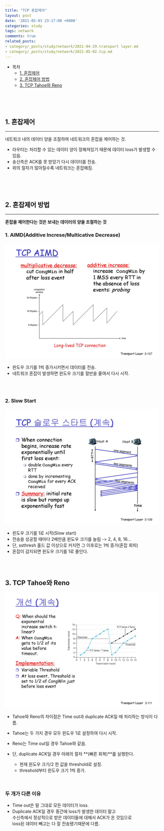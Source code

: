 ```yaml
---
title: "TCP 혼잡제어"
layout: post
date: '2021-05-03 23:17:00 +0900'
categories: study
tags: network
comments: true
related_posts:
- category/_posts/study/network/2021-04-29.transport layer.md
- category/_posts/study/network/2021-05-02.tcp.md
---
```


- 목차
    - [1. 혼잡제어](#1-혼잡제어)
    - [2. 혼잡제어 방법](#2-혼잡제어-방법)
    - [3. TCP Tahoe와 Reno](#3-tcp-tahoe와-reno)
<br>
<br>
<br>

## 1. 혼잡제어
---
네트워크 내의 데이터 양을 조절하여 네트워크의 혼잡을 제어하는 것.<br>

- 라우터는 처리할 수 있는 데이터 양이 정해져있기 때문에 데이터 loss가 발생할 수 있음.
- 송신측은 ACK를 못 받았기 다시 데이터를 전송.
- 위의 절차가 많아질수록 네트워크는 혼잡해짐.


<br>
<br>
<br>

## 2. 혼잡제어 방법
---
**혼잡을 제어한다는 것은 보내는 데이터의 양을 조절하는 것**<br>

### 1. AIMD(Additive Increse/Multicative Decrease)

![ex_screenshot](/assets/img/aimd.jpg)<br>

- 윈도우 크기를 1씩 증가시키면서 데이터를 전송.
- 네트워크 혼잡이 발생하면 윈도우 크기를 절반을 줄여서 다시 시작.

<br>
<br>

### 2. Slow Start
![ex_screenshot](/assets/img/slowstart.jpg)<br>

- 윈도우 크기를 1로 시작(Slow start)
- 전송을 성공할 때마다 2배만큼 윈도우 크기를 늘림 -> 2, 4, 8, 16...
- 단, ssthresh 홀드 값 이상으로 커지먼 그 이후로는 1씩 증가(혼잡 회피)
- 혼잡이 감지되면 윈도우 크기를 1로 줄인다.

<br>
<br>

## 3. TCP Tahoe와 Reno
![ex_screenshot](/assets/img/reno.jpg)<br>

- Tahoe와 Reno의 차이점은 Time out과 duplicate ACK일 때 처리하는 방식이 다름.
- Tahoe는 두 가지 경우 모두 윈도우 1로 설정하여 다시 시작.
- Reno는 Time out일 경우 Tahoe와 같음.

- 단, duplicate ACK일 경우 아래의 절차 **(빠른 회복)**를 실행한다.
    - 현재 윈도우 크기/2 한 값을 threshold로 설정.
    - threshold부터 윈도우 크기 1씩 증가.

<br>

### 두 개가 다른 이유

- Time out은 말 그대로 모든 데이터가 loss.
- Duplicate ACK일 경우 중간에 loss가 발생한 데이터 말고 <br>
  수신측에서 정상적으로 받은 데이터들에 대해서 ACK가 온 것임으로<br>
  loss된 데이터 빼고는 다 잘 전송됐기때문에 다름.<br> 

